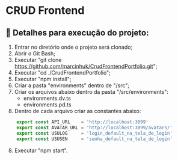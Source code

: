 # CRUD Frontend

## 🔨 Detalhes para execução do projeto:

1. Entrar no diretório onde o projeto será clonado;
2. Abrir o Git Bash;
3. Executar "git clone https://github.com/marcinhuk/CrudFrontendPortfolio.git";
4. Executar "cd ./CrudFrontendPortfolio";
5. Executar "npm install";
6. Criar a pasta "environments" dentro de "/src";
6. Criar os arquivos abaixo dentro da pasta "/src/environments":
	- environments.dv.ts
	- environments.pd.ts
7. Dentro de cada arquivo criar as constantes abaixo:

```javascript
	export const API_URL    = 'http://localhost:3099'
	export const AVATAR_URL = 'http://localhost:3099/avatars/'
	export const USULOG     = 'login_default_na_tela_de_login'
	export const USUSEN     = 'senha_default_na_tela_de_login'
```

8. Executar "npm start".